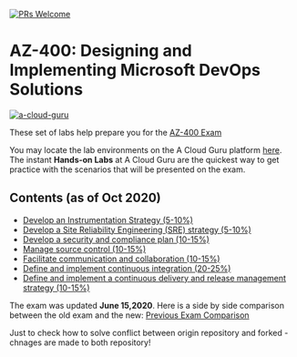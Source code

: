 [![PRs Welcome](https://img.shields.io/badge/PRs-welcome-brightgreen.svg?style=flat-square)](http://makeapullrequest.com)

# AZ-400: Designing and Implementing Microsoft DevOps Solutions

[![a-cloud-guru](https://imgrepopublic.blob.core.windows.net/img/Twitter-3.jpg)](https://acloud.guru)

These set of labs help prepare you for the [AZ-400 Exam](https://docs.microsoft.com/en-us/learn/certifications/exams/az-400)

You may locate the lab environments on the A Cloud Guru platform [here](https://learn.acloud.guru). The instant **Hands-on Labs** at A Cloud Guru are the quickest way to get practice with the scenarios that will be presented on the exam.

## Contents (as of Oct 2020)

- [Develop an Instrumentation Strategy (5-10%)](*.md)
- [Develop a Site Reliability Engineering (SRE) strategy (5-10%)](*.md)
- [Develop a security and compliance plan (10-15%)](*.md)
- [Manage source control (10-15%)](*.md)
- [Facilitate communication and collaboration (10-15%)](*.md)
- [Define and implement continuous integration (20-25%)](*.md)
- [Define and implement a continuous delivery and release management strategy (10-15%)](*.md)

The exam was updated **June 15,2020**. Here is a side by side comparison between the old exam and the new:
[Previous Exam Comparison](https://imgrepopublic.blob.core.windows.net/img/AZ400_Comparison_Guide.pdf)

Just to check how to solve conflict between origin repository and forked - chnages are made to both repository!
